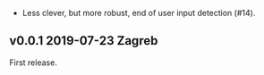 
- Less clever, but more robust, end of user input detection (#14).

v0.0.1 2019-07-23 Zagreb
------------------------

First release. 
